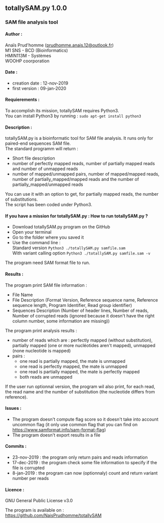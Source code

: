 
## totallySAM.py 1.0.0 
  ### SAM file analysis tool               



#### Author :
Anaïs Prud'homme (prudhomme.anais.12@outlook.fr) <br>
M1 SNS - BCD (Bioinformatics) <br>
HMIN113M - Systèmes <br>
WOOHP coorporation <br>
  
#### Date :
 - creation date : 12-nov-2019
 - first version : 09-jan-2020
  
#### Requierements :
To accomplish its mission, totallySAM requires Python3. <br>
You can install Python3 by running : `sudo apt-get install python3`
    
#### Description :
totallySAM.py is a bioinformatic tool for SAM file analysis. It runs only for paired-end sequences SAM file. <br>
The standard programm will return :
 - Short file description
 - number of perfectly mapped reads, number of partially mapped reads and number of unmapped reads
 - number of mapped/unmapped pairs, number of mapped/mapped reads, number of partially_mapped/mapped reads and the number of partially_mapped/unmapped reads
    
You can use it with an option to get, for partially mapped reads, the number of substitutions. <br>
The script has been coded under Python3.
 
#### If you have a mission for totallySAM.py : How to run totallySAM.py ?
 - Download totallySAM.py program on the GitHub
 -  Open your terminal
 -  Go to the folder where you saved it
 -  Use the command line : <br>
    Standard version
    ` Python3 ./totallySAM.py samfile.sam ` <br>
    With variant calling option
    ` Python3 ./totallySAM.py samfile.sam -v `
    
 The program need SAM format file to run.
	
#### Results :
The program print SAM file information :
 - File Name
 - File Description (Format Version, Reference sequence name, Reference sequence length, Program Identifier, Read group identifier)
 - Sequences Description (Number of header lines, Number of reads, Number of corrupted reads (ignored because it doesn't have the right column number, some information are missing))
			
The program print analysis results : 
 - number of reads which are : perfectly mapped (without substitution), partially mapped (one or more nucléotides aren't mapped), unmapped (none nucleotide is mapped)
 - pairs :
	 - one read is partially mapped, the mate is unmapped
	 - one read is perfectly mapped, the mate is unmapped
	 -  one read is partially mapped, the mate is perfectly mapped
	 - both reads are unmapped
			
If the user run optionnal version, the program wil also print, for each read, the read name and the number of substitution (the nucleotide differs from reference).
	
    
#### Issues : 
 - The program doesn't compute flag score so it doesn't take into account uncommon flag (it only use common flag that you can find on https://www.samformat.info/sam-format-flag)
 - The program doesn't export results in a file 
  
#### Commits :
 - 23-nov-2019 : the program only return pairs and reads information
 - 17-dec-2019 : the program check some file information to specify if the file is corrupted
 -  8-jan-2019 : the program can now (optionnaly) count and return variant number per reads
  
#### Licence :
GNU General Public License v3.0
	

The program is available on : https://github.com/NaisPrudhomme/totallySAM
